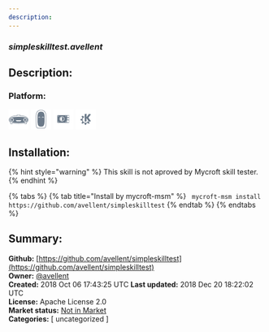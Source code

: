 ```yaml
---
description: 
---
```


### _simpleskilltest.avellent_  
## Description:  
  
### Platform:  
 ![Mark I](../.gitbook/assets/mark-1-icon.png)  ![Mark II](../.gitbook/assets/mark-2-icon.png)  ![Picroft](../.gitbook/assets/picroft-icon.png)  ![plasmoid](../.gitbook/assets/kde.png)   
## Installation:  
{% hint style="warning" %}
This skill is not aproved by Mycroft skill tester.
{% endhint %}
    
{% tabs %}
{% tab title="Install by mycroft-msm" %}
``` mycroft-msm install https://github.com/avellent/simpleskilltest```
{% endtab %}
  {% endtabs %}
    
## Summary:  
**Github:** [https://github.com/avellent/simpleskilltest](https://github.com/avellent/simpleskilltest)  
**Owner:** [@avellent](https://github.com/avellent)  
**Created:** 2018 Oct 06 17:43:25 UTC  **Last updated:** 2018 Dec 20 18:22:02 UTC  
**License:** Apache License 2.0  
**Market status:** [Not in Market](https://market.mycroft.ai/skill/)  
**Categories:** [ uncategorized ]   
